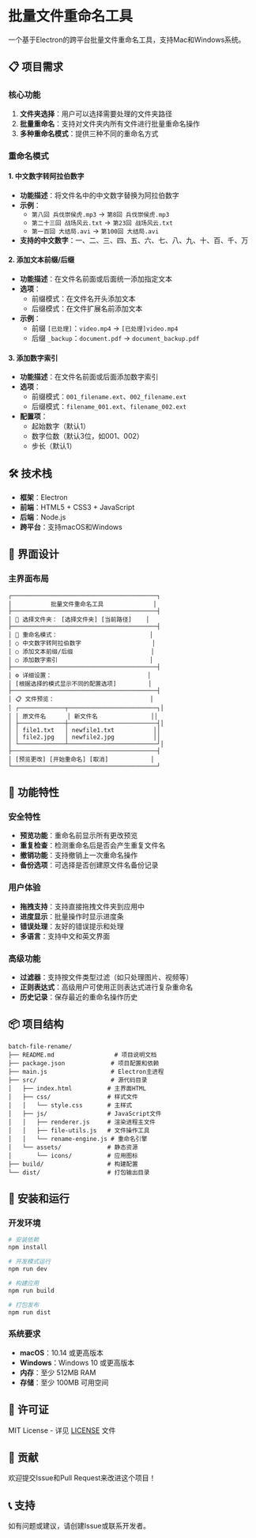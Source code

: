 # 批量文件重命名工具

一个基于Electron的跨平台批量文件重命名工具，支持Mac和Windows系统。

## 📋 项目需求

### 核心功能
1. **文件夹选择**：用户可以选择需要处理的文件夹路径
2. **批量重命名**：支持对文件夹内所有文件进行批量重命名操作
3. **多种重命名模式**：提供三种不同的重命名方式

### 重命名模式

#### 1. 中文数字转阿拉伯数字
- **功能描述**：将文件名中的中文数字替换为阿拉伯数字
- **示例**：
  - `第八回 兵伐崇侯虎.mp3` → `第8回 兵伐崇侯虎.mp3`
  - `第二十三回 战场风云.txt` → `第23回 战场风云.txt`
  - `第一百回 大结局.avi` → `第100回 大结局.avi`
- **支持的中文数字**：一、二、三、四、五、六、七、八、九、十、百、千、万

#### 2. 添加文本前缀/后缀
- **功能描述**：在文件名前面或后面统一添加指定文本
- **选项**：
  - 前缀模式：在文件名开头添加文本
  - 后缀模式：在文件扩展名前添加文本
- **示例**：
  - 前缀 `[已处理]`：`video.mp4` → `[已处理]video.mp4`
  - 后缀 `_backup`：`document.pdf` → `document_backup.pdf`

#### 3. 添加数字索引
- **功能描述**：在文件名前面或后面添加数字索引
- **选项**：
  - 前缀模式：`001_filename.ext`、`002_filename.ext`
  - 后缀模式：`filename_001.ext`、`filename_002.ext`
- **配置项**：
  - 起始数字（默认1）
  - 数字位数（默认3位，如001、002）
  - 步长（默认1）

## 🛠 技术栈

- **框架**：Electron
- **前端**：HTML5 + CSS3 + JavaScript
- **后端**：Node.js
- **跨平台**：支持macOS和Windows

## 📱 界面设计

### 主界面布局
```
┌─────────────────────────────────────────┐
│           批量文件重命名工具              │
├─────────────────────────────────────────┤
│ 📁 选择文件夹： [选择文件夹] [当前路径]    │
├─────────────────────────────────────────┤
│ 🔧 重命名模式：                          │
│ ○ 中文数字转阿拉伯数字                    │
│ ○ 添加文本前缀/后缀                      │
│ ○ 添加数字索引                          │
├─────────────────────────────────────────┤
│ ⚙️ 详细设置：                           │
│ [根据选择的模式显示不同的配置选项]         │
├─────────────────────────────────────────┤
│ 📋 文件预览：                           │
│ ┌─────────────┬─────────────────────────┐│
│ │ 原文件名      │ 新文件名               ││
│ ├─────────────┼─────────────────────────┤│
│ │ file1.txt   │ newfile1.txt           ││
│ │ file2.jpg   │ newfile2.jpg           ││
│ └─────────────┴─────────────────────────┘│
├─────────────────────────────────────────┤
│ [预览更改] [开始重命名] [取消]            │
└─────────────────────────────────────────┘
```

## 🚀 功能特性

### 安全特性
- **预览功能**：重命名前显示所有更改预览
- **重复检查**：检测重命名后是否会产生重复文件名
- **撤销功能**：支持撤销上一次重命名操作
- **备份选项**：可选择是否创建原文件名备份记录

### 用户体验
- **拖拽支持**：支持直接拖拽文件夹到应用中
- **进度显示**：批量操作时显示进度条
- **错误处理**：友好的错误提示和处理
- **多语言**：支持中文和英文界面

### 高级功能
- **过滤器**：支持按文件类型过滤（如只处理图片、视频等）
- **正则表达式**：高级用户可使用正则表达式进行复杂重命名
- **历史记录**：保存最近的重命名操作历史

## 📦 项目结构

```
batch-file-rename/
├── README.md                 # 项目说明文档
├── package.json             # 项目配置和依赖
├── main.js                  # Electron主进程
├── src/                     # 源代码目录
│   ├── index.html          # 主界面HTML
│   ├── css/                # 样式文件
│   │   └── style.css       # 主样式
│   ├── js/                 # JavaScript文件
│   │   ├── renderer.js     # 渲染进程主文件
│   │   ├── file-utils.js   # 文件操作工具
│   │   └── rename-engine.js # 重命名引擎
│   └── assets/             # 静态资源
│       └── icons/          # 应用图标
├── build/                  # 构建配置
└── dist/                   # 打包输出目录
```

## 🔧 安装和运行

### 开发环境
```bash
# 安装依赖
npm install

# 开发模式运行
npm run dev

# 构建应用
npm run build

# 打包发布
npm run dist
```

### 系统要求
- **macOS**：10.14 或更高版本
- **Windows**：Windows 10 或更高版本
- **内存**：至少 512MB RAM
- **存储**：至少 100MB 可用空间

## 📄 许可证

MIT License - 详见 [LICENSE](LICENSE) 文件

## 🤝 贡献

欢迎提交Issue和Pull Request来改进这个项目！

## 📞 支持

如有问题或建议，请创建Issue或联系开发者。 